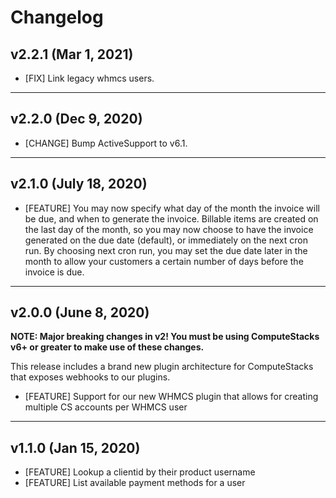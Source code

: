 # Changelog

## v2.2.1 (Mar 1, 2021)

* [FIX] Link legacy whmcs users.

***

## v2.2.0 (Dec 9, 2020)

* [CHANGE] Bump ActiveSupport to v6.1.

***

## v2.1.0 (July 18, 2020)

* [FEATURE] You may now specify what day of the month the invoice will be due, and when to generate the invoice. Billable items are created on the last day of the month, so you may now choose to have the invoice generated on the due date (default), or immediately on the next cron run. By choosing next cron run, you may set the due date later in the month to allow your customers a certain number of days before the invoice is due.

***

## v2.0.0 (June 8, 2020)

**NOTE: Major breaking changes in v2! You must be using ComputeStacks v6+ or greater to make use of these changes.**

This release includes a brand new plugin architecture for ComputeStacks that exposes webhooks to our plugins.

* [FEATURE] Support for our new WHMCS plugin that allows for creating multiple CS accounts per WHMCS user

***

## v1.1.0 (Jan 15, 2020)

* [FEATURE] Lookup a clientid by their product username
* [FEATURE] List available payment methods for a user

